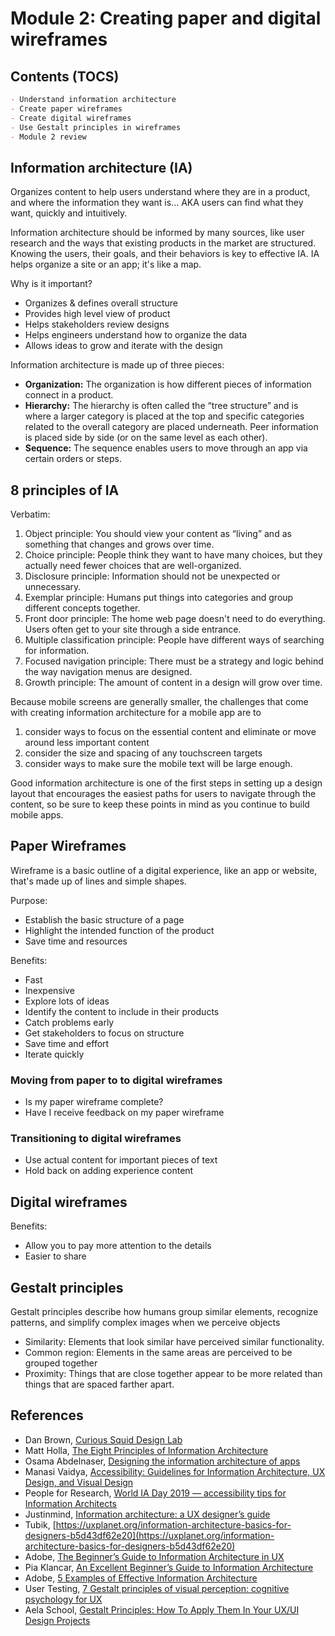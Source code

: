 # Module 2: Creating paper and digital wireframes

## Contents (TOCS)

```md
- Understand information architecture
- Create paper wireframes
- Create digital wireframes
- Use Gestalt principles in wireframes
- Module 2 review
```

## Information architecture (IA)

Organizes content to help users understand where they are in a product, and where the information they want is... AKA users can find what they want, quickly and intuitively.

Information architecture should be informed by many sources, like user research and the ways that existing products in the market are structured. Knowing the users, their goals, and their behaviors is key to effective IA. IA helps organize a site or an app; it's like a map.

Why is it important?

- Organizes & defines overall structure
- Provides high level view of product
- Helps stakeholders review designs
- Helps engineers understand how to organize the data
- Allows ideas to grow and iterate with the design

Information architecture is made up of three pieces:

- **Organization:** The organization is how different pieces of information connect in a product.
- **Hierarchy:** The hierarchy is often called the “tree structure” and is where a larger category is placed at the top and specific categories related to the overall category are placed underneath. Peer information is placed side by side (or on the same level as each other).
- **Sequence:** The sequence enables users to move through an app via certain orders or steps.

## 8 principles of IA

Verbatim:

1. Object principle: You should view your content as “living” and as something that changes and grows over time.
2. Choice principle: People think they want to have many choices, but they actually need fewer choices that are well-organized.
3. Disclosure principle: Information should not be unexpected or unnecessary.
4. Exemplar principle: Humans put things into categories and group different concepts together.
5. Front door principle: The home web page doesn't need to do everything. Users often get to your site through a side entrance.
6. Multiple classification principle: People have different ways of searching for information.
7. Focused navigation principle: There must be a strategy and logic behind the way navigation menus are designed.
8. Growth principle: The amount of content in a design will grow over time.

Because mobile screens are generally smaller, the challenges that come with creating information architecture for a mobile app are to

1. consider ways to focus on the essential content and eliminate or move around less important content
2. consider the size and spacing of any touchscreen targets
3. consider ways to make sure the mobile text will be large enough.

Good information architecture is one of the first steps in setting up a design layout that encourages the easiest paths for users to navigate through the content, so be sure to keep these points in mind as you continue to build mobile apps.

## Paper Wireframes

Wireframe is a basic outline of a digital experience, like an app or website, that's made up of lines and simple shapes.

Purpose:

- Establish the basic structure of a page
- Highlight the intended function of the product
- Save time and resources

Benefits:

- Fast
- Inexpensive
- Explore lots of ideas
- Identify the content to include in their products
- Catch problems early
- Get stakeholders to focus on structure
- Save time and effort
- Iterate quickly

### Moving from paper to to digital wireframes

- Is my paper wireframe complete?
- Have I receive feedback on my paper wireframe

### Transitioning to digital wireframes

- Use actual content for important pieces of text
- Hold back on adding experience content

## Digital wireframes

Benefits:

- Allow you to pay more attention to the details
- Easier to share

## Gestalt principles

Gestalt principles describe how humans group similar elements, recognize patterns, and simplify complex images when we perceive objects

- Similarity: Elements that look similar have perceived similar functionality.
- Common region: Elements in the same areas are perceived to be grouped together
- Proximity: Things that are close together appear to be more related than things that are spaced farther apart.

## References

- Dan Brown, [Curious Squid Design Lab](https://www.curious-squid.com/)
- Matt Holla, [The Eight Principles of Information Architecture](https://medium.com/@mattholla/the-eight-principles-of-information-architecture-6feff11f907a)
- Osama Abdelnaser, [Designing the information architecture of apps](https://osamaabdelnaser.medium.com/designing-the-information-architecture-of-apps-b1c9c17839a9)
- Manasi Vaidya, [Accessibility: Guidelines for Information Architecture, UX Design, and Visual Design](https://medium.com/design-ibm/accessibility-guidelines-for-information-architecture-ux-design-and-visual-design-5ae33ed1d52d)
- People for Research, [World IA Day 2019 — accessibility tips for Information Architects](https://people4research.medium.com/world-ia-day-2019-accessibility-tips-for-information-architects-79bd187191a4)
- Justinmind, [Information architecture: a UX designer’s guide](https://www.justinmind.com/wireframe/information-architecture-ux-guide)
- Tubik, [https://uxplanet.org/information-architecture-basics-for-designers-b5d43df62e20](https://uxplanet.org/information-architecture-basics-for-designers-b5d43df62e20)
- Adobe, [The Beginner’s Guide to Information Architecture in UX](https://xd.adobe.com/ideas/process/information-architecture/information-ux-architect/)
- Pia Klancar, [An Excellent Beginner’s Guide to Information Architecture](https://careerfoundry.com/en/blog/ux-design/a-beginners-guide-to-information-architecture/)
- Adobe, [5 Examples of Effective Information Architecture](https://xd.adobe.com/ideas/process/information-architecture/information-architecture-examples/)
- User Testing, [7 Gestalt principles of visual perception: cognitive psychology for UX](https://www.usertesting.com/blog/gestalt-principles)
- Aela School, [Gestalt Principles: How To Apply Them In Your UX/UI Design Projects](https://www.aela.io/en/blog/all/gestalt-principles-apply-them-uxui-design-projects)
